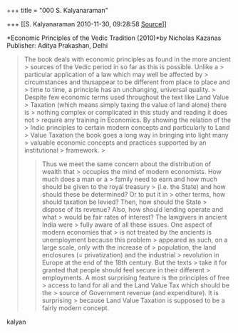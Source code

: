 +++
title = "000 S. Kalyanaraman"

+++
[[S. Kalyanaraman	2010-11-30, 09:28:58 [Source](https://groups.google.com/g/bvparishat/c/DEW5k_SvJf0)]]



*Economic Principles of the Vedic Tradition (2010)*by Nicholas Kazanas Publisher: Aditya Prakashan, Delhi





> The book deals with economic principles as found in the more ancient > sources of the Vedic period in so far as this is possible. Unlike a > particular application of a law which may well be affected by > circumstances and thusappear to be different from place to place and > time to time, a principle has an unchanging, universal quality. > Despite few economic terms used throughout the text like Land Value > Taxation (which means simply taxing the value of land alone) there is > nothing complex or complicated in this study and reading it does not > require any training in Economics. By showing the relation of the > Indic principles to certain modern concepts and particularly to Land > Value Taxation the book goes a long way in bringing into light many > valuable economic concepts and practices supported by an institutional > framework. >
> 
> > Thus we meet the same concern about the distribution of wealth that > occupies the mind of modern economists. How much does a man or a > family need to earn and how much should be given to the royal treasury > (i.e. the State) and how should these be determined? Or to put it in > other terms, how should taxation be levied? Then, how should the State > dispose of its revenue? Also, how should lending operate and what > would be fair rates of interest? The lawgivers in ancient India were > fully aware of all these issues. One aspect of modern economies that > is not treated by the ancients is unemployment because this problem > appeared as such, on a large scale, only with the increase of > population, the land enclosures (= privatization) and the industrial > revolution in Europe at the end of the 18th century. But the texts > take it for granted that people should feel secure in their different > employments. A most surprising feature is the principles of free > access to land for all and the Land Value Tax which should be the > source of Government revenue (and expenditure). It is surprising > because Land Value Taxation is supposed to be a fairly modern concept.

  

kalyan



